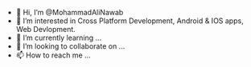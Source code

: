 - 👋 Hi, I’m @MohammadAliNawab
- 👀 I’m interested in Cross Platform Development, Android & IOS apps, Web Devlopment.
- 🌱 I’m currently learning ...
- 💞️ I’m looking to collaborate on ...
- 📫 How to reach me ...

<!---
MohammadAliNawab/MohammadAliNawab is a ✨ special ✨ repository because its `README.md` (this file) appears on your GitHub profile.
You can click the Preview link to take a look at your changes.
--->

